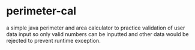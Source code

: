 # perimeter-cal
a simple java perimeter and area calculator to practice validation of user data input so only valid numbers can be inputted and other data  would be rejected to prevent runtime exception.

